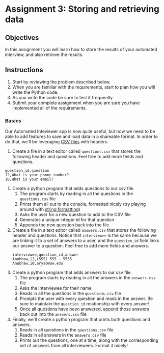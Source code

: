 # Assignment 3: Storing and retrieving data

## Objectives
In this assignment you will learn how to store the results of your
automated interview, and also retrieve the results.

## Instructions
1. Start by reviewing the problem described below.
1. When you are familiar with the requirements, start to plan how you will write the Python code.
1. As you write the code be sure to test it frequently.
1. Submit your complete assignment when you are sure you have implemented all of the requirements.

### Basics

Our Automated Inteviewer app is now quite useful, but now we need to be able to add features to save and load data in a shareable format.
In order to do that, we'll be leveraging [CSV files](https://www.howtogeek.com/348960/what-is-a-csv-file-and-how-do-i-open-it/) with headers.
1. Create a file in a text editor called `questions.csv` that stores the following header and questions. Feel free to add more fields and questions.
```csv
question_id,question
12,What is your phone number?
10,What is your email?
```
1. Create a python program that adds questions to our csv file.
    1. The program starts by reading in all the questions in the `questions.csv` file
    1. Prints them all out to the console, formatted nicely (try playing around with [string formatting](https://stackabuse.com/padding-strings-in-python/#format))
    1. Asks the user for a new question to add to the CSV file
    1. Generates a unique integer id for that question
    1. Appends the new question back into the file
1. Create a file in a text editor called `answers.csv` that stores the following header and questions. Notice that `interviewee` is the same because we are linking it to a set of answers to a user, and the `question_id` field links our answer to a question. Feel free to add more fields and answers.
    ```csv
    interviewee,question_id,answer
    Anubhaw,12,(555) 555 - 5555
    Anubhaw,10,arya0@uw.edu
    ```
1. Create a python program that adds answers to our csv file.
    1. The program starts by reading in all the answers in the `answers.csv` file
    1. Asks the interviewee for their name
    1. Reads in all the questions in the `questions.csv` file
    1. Prompts the user with every question and reads in the answer. Be sure to maintain the `question_id` relationship with every answer!
    1. Once all questions have been answered, append those answers back out into the `answers.csv` file
1. Finally, we'll create a python program that prints both questions and answers.
    1. Reads in all questions in the `questions.csv` file
    1. Reads in all answers in the `answers.csv` file
    1. Prints out the questions, one at a time, along with the corresponding set of answers from all interviewees. Format it nicely! 
